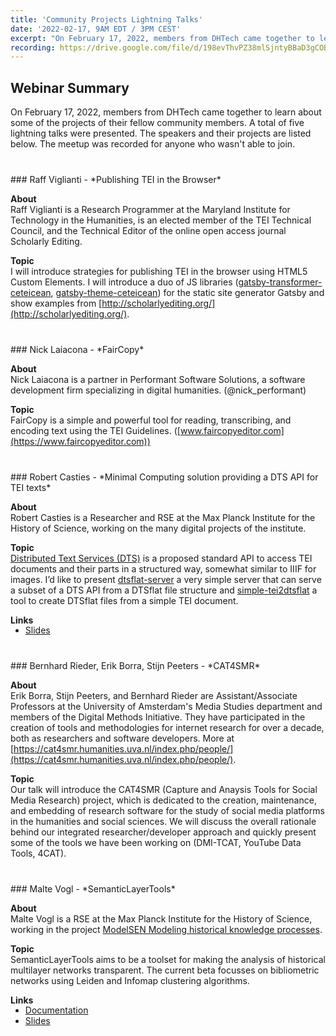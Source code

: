 ```yaml
---
title: 'Community Projects Lightning Talks'
date: '2022-02-17, 9AM EDT / 3PM CEST'
excerpt: "On February 17, 2022, members from DHTech came together to learn about some of the projects of community members."
recording: https://drive.google.com/file/d/198evThvPZ38mlSjntyBBaD3gCOB3AHnH/view?usp=sharing
---
```


## Webinar Summary

On February 17, 2022, members from DHTech came together to learn about some of the projects of their fellow community members. A total of five lightning talks were presented. The speakers and their projects are listed below. The meetup was recorded for anyone who wasn't able to join.

<div style="margin-top: 40px;"></div>
### Raff Viglianti - *Publishing TEI in the Browser*

**About**  
Raff Viglianti is a Research Programmer at the Maryland Institute for Technology in the Humanities, is an elected member of the TEI Technical Council, and the Technical Editor of the online open access journal Scholarly Editing.

**Topic**  
I will introduce strategies for publishing TEI in the browser using HTML5 Custom Elements. I will introduce a duo of JS libraries ([gatsby-transformer-ceteicean](https://www.npmjs.com/package/gatsby-transformer-ceteicean), [gatsby-theme-ceteicean](https://www.npmjs.com/package/gatsby-theme-ceteicean)) for the static site generator Gatsby and show examples from [http://scholarlyediting.org/](http://scholarlyediting.org/).

<div style="margin-top: 40px;"></div>
### Nick Laiacona - *FairCopy*

**About**  
Nick Laiacona is a partner in Performant Software Solutions, a software development firm specializing in digital humanities. (@nick_performant)

**Topic**  
FairCopy is a simple and powerful tool for reading, transcribing, and encoding text using the TEI Guidelines. ([www.faircopyeditor.com](https://www.faircopyeditor.com))

<div style="margin-top: 40px;"></div>
### Robert Casties - *Minimal Computing solution providing a DTS API for TEI texts*

**About**  
Robert Casties is a Researcher and RSE at the Max Planck Institute for the History of Science, working on the many digital projects of the institute.

**Topic**  
[Distributed Text Services (DTS)](https://distributed-text-services.github.io/specifications/) is a proposed standard API to access TEI documents and their parts in a structured way, somewhat similar to IIIF for images. I’d like to present [dtsflat-server](https://github.com/robcast/dtsflat-server) a very simple server that can serve a subset of a DTS API from a DTSflat file structure and [simple-tei2dtsflat](https://github.com/robcast/simple-tei2dtsflat) a tool to create DTSflat files from a simple TEI document.

**Links**
<ul style="margin-top: -15px">
<li><a href="{{ site.baseurl }}/assets/files/2022-02-17-dh-tech-dtsflat.pdf">Slides</a></li>
</ul>

<div style="margin-top: 40px;"></div>
### Bernhard Rieder, Erik Borra, Stijn Peeters - *CAT4SMR*

**About**  
Erik Borra, Stijn Peeters, and Bernhard Rieder are Assistant/Associate Professors at the University of Amsterdam's Media Studies department and members of the Digital Methods Initiative. They have participated in the creation of tools and methodologies for internet research for over a decade, both as researchers and software developers. More at [https://cat4smr.humanities.uva.nl/index.php/people/](https://cat4smr.humanities.uva.nl/index.php/people/).

**Topic**  
Our talk will introduce the CAT4SMR (Capture and Anaysis Tools for Social Media Research) project, which is dedicated to the creation, maintenance, and embedding of research software for the study of social media platforms in the humanities and social sciences. We will discuss the overall rationale behind our integrated researcher/developer approach and quickly present some of the tools we have been working on (DMI-TCAT, YouTube Data Tools, 4CAT).


<div style="margin-top: 40px;"></div>
### Malte Vogl  - *SemanticLayerTools*

**About**  
Malte Vogl is a RSE at the Max Planck Institute for the History of Science, working in the project [ModelSEN Modeling historical knowledge processes](https://modelsen.mpiwg-berlin.mpg.de/de/).

**Topic**  
SemanticLayerTools aims to be a toolset for making the analysis of historical multilayer networks transparent. The current beta focusses on bibliometric networks using Leiden and Infomap clustering algorithms.

**Links**
<ul style="margin-top: -15px">
<li><a href="https://semanticlayertools.readthedocs.io">Documentation</a></li>
<li><a href="{{ site.baseurl }}/assets/files/2022-02-17-SemanticLayerTools.pdf">Slides</a></li>
</ul>
